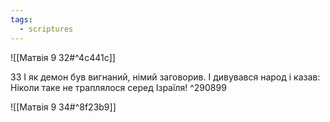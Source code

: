 ```yaml
---
tags:
  - scriptures
---
```


![[Матвія 9 32#^4c441c]]

33 І як демон був вигнаний, німий заговорив. І дивувався народ і казав: Ніколи таке не траплялося серед Ізраїля! ^290899

![[Матвія 9 34#^8f23b9]]